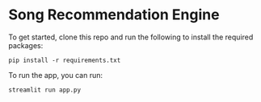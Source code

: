 # Song Recommendation Engine


To get started, clone this repo and run the following to install the required packages:

``pip install -r requirements.txt``

To run the app, you can run:

``streamlit run app.py``
